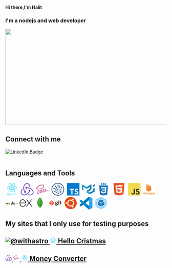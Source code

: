 <div>
  <h4>Hi there,I'm Halit</h4>
  <h3>I'm a nodejs and web developer</h3>
</div>

<div>
  <img src="https://media.giphy.com/media/dWesBcTLavkZuG35MI/giphy.gif" width="600" height="300"/>
</div>

<div id="badges">
  <h2>Connect with me</h2>
  <a href="https://www.linkedin.com/in/halit-akbulut/">
    <img src="https://img.shields.io/badge/LinkedIn-blue?style=for-the-badge&logo=linkedin&logoColor=white" alt="LinkedIn Badge"/>
  </a>
  
</div>
<div >
<img src="https://komarev.com/ghpvc/?username=sec-halit&style=flat-square&color=blue" alt=""/>
</div>
<div>
  <h2>Languages and Tools</h2>
</div>
<div>
  <img src="https://github.com/devicons/devicon/blob/master/icons/react/react-original-wordmark.svg" title="React" alt="React" width="40" height="40"/>&nbsp; <img src="https://github.com/devicons/devicon/blob/master/icons/redux/redux-original.svg" title="Redux" alt="Redux " width="40" height="40"/>&nbsp;  <img src="https://github.com/devicons/devicon/blob/master/icons/sass/sass-original.svg" title="Sass Compiler" alt="Sass Compiler" width="40" height="40"/>&nbsp;  <img src="https://github.com/devicons/devicon/blob/master/icons/sourcetree/sourcetree-original.svg" title="Source Tree" alt="Source Tree" width="40" height="40"/>&nbsp;  <img src="https://github.com/devicons/devicon/blob/master/icons/typescript/typescript-original.svg" title="Typescript" alt="Typescript" width="40" height="40"/>&nbsp;  <img src="https://github.com/devicons/devicon/blob/master/icons/materialui/materialui-original.svg" title="Material UI" alt="Material UI" width="40" height="40"/>&nbsp;  <img src="https://github.com/devicons/devicon/blob/master/icons/css3/css3-plain-wordmark.svg"  title="CSS3" alt="CSS" width="40" height="40"/>&nbsp; <img src="https://github.com/devicons/devicon/blob/master/icons/html5/html5-original.svg" title="HTML5" alt="HTML" width="40" height="40"/>&nbsp; <img src="https://github.com/devicons/devicon/blob/master/icons/javascript/javascript-original.svg" title="JavaScript" alt="JavaScript" width="40" height="40"/>&nbsp;<img src="https://github.com/devicons/devicon/blob/master/icons/firebase/firebase-plain-wordmark.svg" title="Firebase" alt="Firebase" width="40" height="40"/>&nbsp;<img src="https://github.com/devicons/devicon/blob/master/icons/nodejs/nodejs-original-wordmark.svg" title="NodeJS" alt="NodeJS" width="40" height="40"/>&nbsp;<img src="https://github.com/devicons/devicon/blob/master/icons/express/express-original.svg" title="Express" alt="Express" width="40" height="40"/>&nbsp;<img src="https://github.com/devicons/devicon/blob/master/icons/mongodb/mongodb-original.svg" title="MongoDb" alt="MongoDb" width="40" height="40"/>&nbsp; <img src="https://github.com/devicons/devicon/blob/master/icons/git/git-original-wordmark.svg" title="Git" **alt="Git" width="40" height="40"/>&nbsp;
    <img src="https://github.com/devicons/devicon/blob/master/icons/ubuntu/ubuntu-plain.svg" title="Ubuntu" alt="Ubuntu" width="40" height="40"/>&nbsp;
  <img src="https://github.com/devicons/devicon/blob/master/icons/vscode/vscode-original.svg" title="VsCode" alt="VsCode" width="40" height="40"/>&nbsp; <img src="https://github.com/devicons/devicon/blob/master/icons/webpack/webpack-original.svg" title="WebPack" alt="WebPack" width="40" height="40"/>&nbsp;
</div>

<div>
  <h2>My sites that I only use for testing purposes</h2>
    <h2>
      <a href="https://2023-cristmas.webinorder.com" class="avatar flex-shrink-0 mb-3 mr-3 mb-md-0 mr-md-4">
       <img itemprop="image"  src="https://avatars.githubusercontent.com/u/44914786?s=200&amp;v=4" width="20" height="20" alt="@withastro">
       <img
            itemprop="image" 
      src="https://raw.githubusercontent.com/devicons/devicon/1119b9f84c0290e0f0b38982099a2bd027a48bf1/icons/react/react-original.svg"
      title="React"
      alt="React"
      width="20"
      height="20"
    />
        Hello Cristmas</a>
   <h2>
      <h2>
      <a href="https://currency-converter.webinorder.com" class="avatar flex-shrink-0 mb-3 mr-3 mb-md-0 mr-md-4">
        <img src="https://github.com/devicons/devicon/blob/master/icons/redux/redux-original.svg" title="Redux" alt="Redux " width="20" height="20"/>
        <img src="https://github.com/devicons/devicon/blob/master/icons/sass/sass-original.svg" title="Sass Compiler" alt="Sass Compiler" width="20" height="20"/>
       <img
            itemprop="image" 
      src="https://raw.githubusercontent.com/devicons/devicon/1119b9f84c0290e0f0b38982099a2bd027a48bf1/icons/react/react-original.svg"
      title="React"
      alt="React"
      width="20"
      height="20"
    />
       Money Converter</a>
   <h2>
</div>

